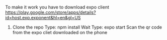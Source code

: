 To make it work you have to download expo client https://play.google.com/store/apps/details?id=host.exp.exponent&hl=en&gl=US

1. Clone the repo
  Type:
      npm install
  Wait
  Type:
      expo start
  Scan the qr code from the expo cliet downloaded on the phone

